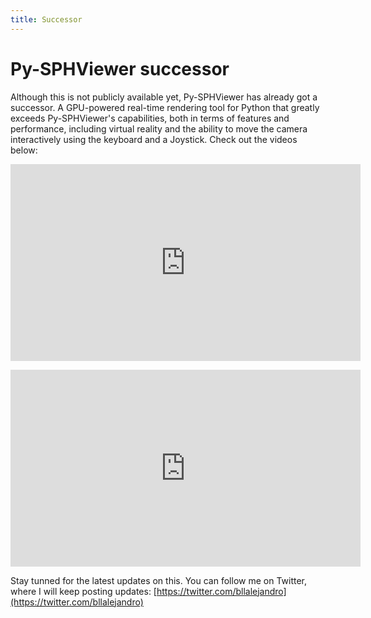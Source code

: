 ```yaml
---
title: Successor
---
```


# Py-SPHViewer successor

Although this is not publicly available yet, Py-SPHViewer has already got a successor. A GPU-powered real-time rendering tool for Python that greatly exceeds Py-SPHViewer's capabilities, both in terms of features and performance, including virtual reality and the ability to move the camera interactively using the keyboard and a Joystick. Check out the videos below:


<p align="center">
<iframe width="560" height="315" src="https://www.youtube.com/embed/c6-zhENhGdI" title="YouTube video player" frameborder="0" allow="accelerometer; autoplay; clipboard-write; encrypted-media; gyroscope; picture-in-picture" allowfullscreen></iframe> </p>


<p align="center">
<iframe width="560" height="315" src="https://www.youtube.com/embed/Q4yY3s4YQsw" title="YouTube video player" frameborder="0" allow="accelerometer; autoplay; clipboard-write; encrypted-media; gyroscope; picture-in-picture" allowfullscreen></iframe> </p>


Stay tunned for the latest updates on this. You can follow me on Twitter, where I will keep posting updates: [https://twitter.com/bllalejandro](https://twitter.com/bllalejandro)
